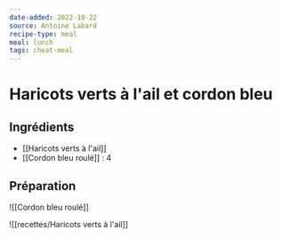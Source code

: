 ```yaml
---
date-added: 2022-10-22
source: Antoine Labard
recipe-type: meal
meal: lunch
tags: cheat-meal
---
```


# Haricots verts à l'ail et cordon bleu

## Ingrédients

- [[Haricots verts à l'ail]]
- [[Cordon bleu roulé]] : 4

## Préparation

![[Cordon bleu roulé]]

![[recettes/Haricots verts à l'ail]]
